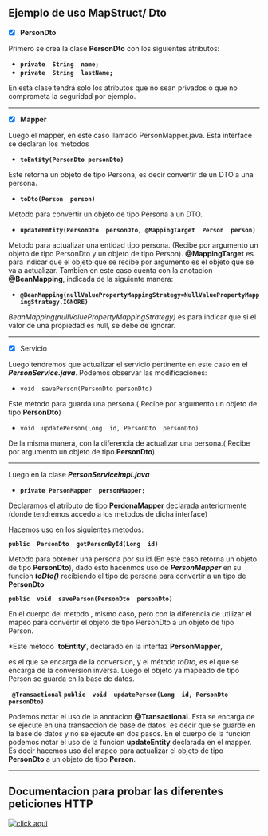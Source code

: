 
## Ejemplo de uso MapStruct/ Dto

-  [x] **PersonDto**

Primero se crea la clase **PersonDto** con los siguientes atributos:

 - **`private  String  name;`**
 - **`private  String  lastName;`**

En esta clase tendrá solo los atributos que no sean privados o que no comprometa la seguridad por ejemplo.

----
 - [x] **Mapper**

Luego el mapper, en este caso llamado PersonMapper.java. Esta interface se declaran los metodos 

 - **`toEntity(PersonDto personDto)`**

 Este retorna un objeto de tipo Persona, es decir convertir de un DTO a una persona.

 - **`toDto(Person  person)`**
 
 Metodo para convertir un objeto de tipo Persona a un DTO.

 - **`updateEntity(PersonDto  personDto, @MappingTarget  Person  person)`**

Metodo para actualizar una entidad tipo persona. (Recibe por argumento un objeto de tipo PersonDto y un objeto de tipo Person).
**@MappingTarget** es para indicar que el objeto que se recibe por argumento es el objeto que se va a actualizar.
Tambien en este caso cuenta con la anotacion **@BeanMapping**, indicada de la siguiente manera:

 - **`@BeanMapping(nullValuePropertyMappingStrategy=NullValuePropertyMappingStrategy.IGNORE)`**

*BeanMapping(nullValuePropertyMappingStrategy)* es para indicar que si el valor de una propiedad es null, se debe de ignorar.

---
- [x] Servicio 

Luego tendremos que actualizar el servicio pertinente en este caso en el ***PersonService.java***. Podemos observar las modificaciones:

 - `void  savePerson(PersonDto personDto)`

Este método para guarda una persona.( Recibe por argumento un objeto de tipo **PersonDto**)

 - `void  updatePerson(Long  id, PersonDto  personDto)`

De la misma manera, con la diferencia de  actualizar una persona.( Recibe por argumento un objeto de tipo **PersonDto**)

----

Luego en la clase ***PersonServiceImpl.java***  

 - **`private PersonMapper  personMapper;`**

Declaramos el atributo de tipo **PerdonaMapper** declarada anteriormente (donde tendremos accedo a los metodos de dicha interface)

Hacemos uso en los siguientes metodos:

**`public  PersonDto  getPersonById(Long  id)`**

Metodo para obtener una persona por su id.(En este caso retorna un objeto de tipo **PersonDto**), dado esto hacenmos uso de ***PersonMapper*** en su funcion ***toDto()*** recibiendo el tipo de persona para convertir a un tipo de **PersonDto**

**`public  void  savePerson(PersonDto  personDto)`**

En el cuerpo del metodo , mismo caso, pero con la diferencia de utilizar el mapeo para convertir el objeto de tipo PersonDto a un objeto de tipo Person.

*Este método '**toEntity**', declarado en la interfaz **PersonMapper**,

es el que se encarga de la conversion, y el método *toDto*, es el que se encarga de la conversion inversa.
Luego el objeto ya mapeado de tipo Person se guarda en la base de datos.

**`
@Transactional`**
**`public  void  updatePerson(Long  id, PersonDto  personDto)`**


Podemos notar el uso de la anotacion **@Transactional**.
Esta se encarga de se ejecute en una transaccion de base de datos. es decir que se guarde en la base de datos y no se ejecute en dos pasos.
En el cuerpo de la funcion podemos notar el uso de la funcion **updateEntity** declarada en el mapper. Es decir hacemos uso del mapeo para actualizar el objeto de tipo **PersonDto** a un objeto de tipo **Person**.

---

## Documentacion para probar las diferentes peticiones HTTP
[![click aqui](https://res.cloudinary.com/postman/image/upload/t_team_logo_pubdoc/v1/team/4dafc4546a067ed3b4522a4b26bd74dbee2fd556bb0d42538c88ac88a7ec14f3)](https://documenter.getpostman.com/view/13757094/UVJeEbTN)
